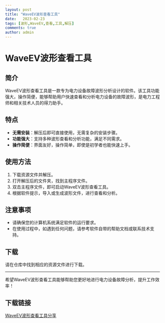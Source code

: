 ```yaml
---
layout: post
title: "WaveEV波形查看工具"
date:   2023-02-23
tags: [波形,WaveEV,查看,工具,解压]
comments: true
author: admin
---
```

# WaveEV波形查看工具

## 简介
WaveEV波形查看工具是一款专为电力设备故障波形分析设计的软件。该工具功能强大，操作简便，能够帮助用户快速查看和分析电力设备的故障波形，是电力工程师和相关技术人员的得力助手。

## 特点
- **无需安装**：解压后即可直接使用，无需复杂的安装步骤。
- **功能强大**：支持多种波形查看和分析功能，满足不同需求。
- **操作简便**：界面友好，操作简单，即使是初学者也能快速上手。

## 使用方法
1. 下载资源文件并解压。
2. 打开解压后的文件夹，找到主程序文件。
3. 双击主程序文件，即可启动WaveEV波形查看工具。
4. 根据软件提示，导入或生成波形文件，进行查看和分析。

## 注意事项
- 请确保您的计算机系统满足软件的运行要求。
- 在使用过程中，如遇到任何问题，请参考软件自带的帮助文档或联系技术支持。

## 下载
请在仓库中找到相应的资源文件进行下载。

---

希望WaveEV波形查看工具能够帮助您更好地进行电力设备故障分析，提升工作效率！

## 下载链接

[WaveEV波形查看工具分享](https://pan.quark.cn/s/19a437495fb4)